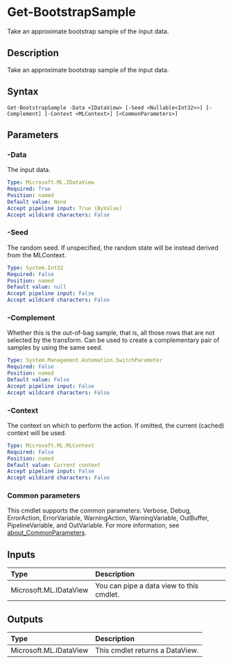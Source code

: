 # Get-BootstrapSample

Take an approximate bootstrap sample of the input data.

## Description

Take an approximate bootstrap sample of the input data.

## Syntax

```
Get-BootstrapSample -Data <IDataView> [-Seed <Nullable<Int32>>] [-Complement] [-Context <MLContext>] [<CommonParameters>]
```

## Parameters

### -Data

The input data.

```yaml
Type: Microsoft.ML.IDataView
Required: True
Position: named
Default value: None
Accept pipeline input: True (ByValue)
Accept wildcard characters: False
```

### -Seed

The random seed. If unspecified, the random state will be instead derived from the MLContext.

```yaml
Type: System.Int32
Required: False
Position: named
Default value: null
Accept pipeline input: False
Accept wildcard characters: False
```

### -Complement

Whether this is the out-of-bag sample, that is, all those rows that are not selected by the transform. Can be used to create a complementary pair of samples by using the same seed.

```yaml
Type: System.Management.Automation.SwitchParameter
Required: False
Position: named
Default value: False
Accept pipeline input: False
Accept wildcard characters: False
```

### -Context

The context on which to perform the action. If omitted, the current (cached) context will be used.

```yaml
Type: Microsoft.ML.MLContext
Required: False
Position: named
Default value: Current context
Accept pipeline input: False
Accept wildcard characters: False
```

### Common parameters

This cmdlet supports the common parameters: Verbose, Debug, ErrorAction, ErrorVariable, WarningAction, WarningVariable, OutBuffer, PipelineVariable, and OutVariable. For more information, see [about_CommonParameters](https://go.microsoft.com/fwlink/?LinkID=113216).

## Inputs

| Type | Description |
|:---|:---|
| Microsoft.ML.IDataView | You can pipe a data view to this cmdlet. |

## Outputs

| Type | Description |
|:---|:---|
| Microsoft.ML.IDataView | This cmdlet returns a DataView. |


